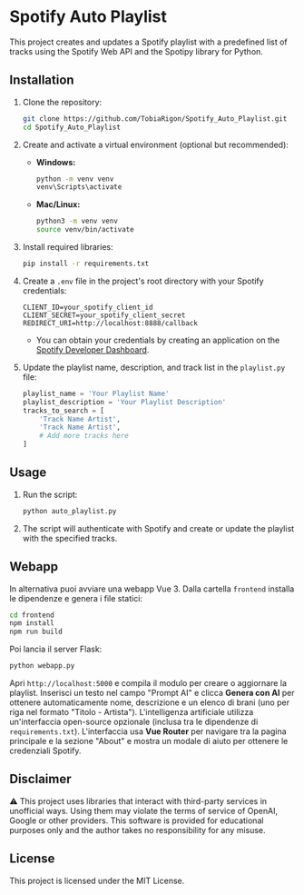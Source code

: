 # Spotify Auto Playlist

This project creates and updates a Spotify playlist with a predefined list of tracks using the Spotify Web API and the Spotipy library for Python.

## Installation

1. Clone the repository:

   ```bash
   git clone https://github.com/TobiaRigon/Spotify_Auto_Playlist.git
   cd Spotify_Auto_Playlist
   ```

2. Create and activate a virtual environment (optional but recommended):

   - **Windows:**
     ```bash
     python -m venv venv
     venv\Scripts\activate
     ```
   - **Mac/Linux:**
     ```bash
     python3 -m venv venv
     source venv/bin/activate
     ```

3. Install required libraries:

   ```bash
   pip install -r requirements.txt
   ```

4. Create a `.env` file in the project's root directory with your Spotify credentials:

   ```plaintext
   CLIENT_ID=your_spotify_client_id
   CLIENT_SECRET=your_spotify_client_secret
   REDIRECT_URI=http://localhost:8888/callback
   ```

   - You can obtain your credentials by creating an application on the [Spotify Developer Dashboard](https://developer.spotify.com/dashboard/applications).

5. Update the playlist name, description, and track list in the `playlist.py` file:

   ```python
   playlist_name = 'Your Playlist Name'
   playlist_description = 'Your Playlist Description'
   tracks_to_search = [
       'Track Name Artist',
       'Track Name Artist',
       # Add more tracks here
   ]
   ```

## Usage

1. Run the script:

   ```bash
   python auto_playlist.py
   ```

2. The script will authenticate with Spotify and create or update the playlist with the specified tracks.

## Webapp

In alternativa puoi avviare una webapp Vue 3. Dalla cartella `frontend` installa le dipendenze e genera i file statici:

```bash
cd frontend
npm install
npm run build
```

Poi lancia il server Flask:

```bash
python webapp.py
```

Apri `http://localhost:5000` e compila il modulo per creare o aggiornare la playlist. Inserisci un testo nel campo "Prompt AI" e clicca **Genera con AI** per ottenere automaticamente nome, descrizione e un elenco di brani (uno per riga nel formato "Titolo - Artista"). L'intelligenza artificiale utilizza un'interfaccia open-source opzionale (inclusa tra le dipendenze di `requirements.txt`). L'interfaccia usa **Vue Router** per navigare tra la pagina principale e la sezione "About" e mostra un modale di aiuto per ottenere le credenziali Spotify.

## Disclaimer

⚠️ This project uses libraries that interact with third-party services in unofficial ways. Using them may violate the terms of service of OpenAI, Google or other providers. This software is provided for educational purposes only and the author takes no responsibility for any misuse.

## License

This project is licensed under the MIT License.
